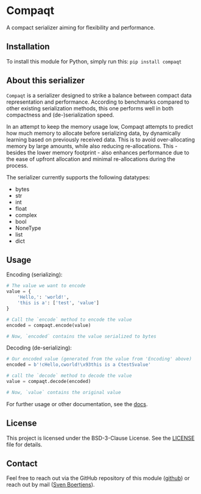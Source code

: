 # Compaqt

A compact serializer aiming for flexibility and performance.


## Installation

To install this module for Python, simply run this:
`pip install compaqt`


## About this serializer

`Compaqt` is a serializer designed to strike a balance between compact data representation and performance. According to benchmarks compared to other existing serialization methods, this one performs well in both compactness and (de-)serialization speed.

In an attempt to keep the memory usage low, Compaqt attempts to predict how much memory to allocate before serializing data, by dynamically learning based on previously received data. This is to avoid over-allocating memory by large amounts, while also reducing re-allocations. This - besides the lower memory footprint - also enhances performance due to the ease of upfront allocation and minimal re-allocations during the process.

The serializer currently supports the following datatypes:
- bytes
- str
- int
- float
- complex
- bool
- NoneType
- list
- dict


## Usage

Encoding (serializing):
```python
# The value we want to encode
value = {
    'Hello,': 'world!',
    'this is a': ['test', 'value']
}

# Call the `encode` method to encode the value
encoded = compaqt.encode(value)

# Now, `encoded` contains the value serialized to bytes
```

Decoding (de-serializing):
```python
# Our encoded value (generated from the value from 'Encoding' above)
encoded = b'!cHello,cworld!\x93this is a CtestSvalue'

# call the `decode` method to decode the value
value = compaqt.decode(encoded)

# Now, `value` contains the original value
```

For further usage or other documentation, see the [docs](https://github.com/svenboertjens/compaqt/tree/main/docs).


## License

This project is licensed under the BSD-3-Clause License. See the [LICENSE](https://github.com/svenboertjens/compaqt/blob/main/LICENSE.md) file for details.


## Contact

Feel free to reach out via the GitHub repository of this module ([github](https://github.com/svenboertjens/compaqt.git)) or reach out by mail ([Sven Boertjens](mailto:boertjens.sven@gmail.com)).

